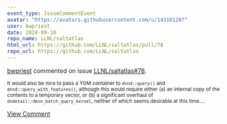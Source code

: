```yaml
---
event_type: IssueCommentEvent
avatar: "https://avatars.githubusercontent.com/u/14316120?"
user: bwpriest
date: 2024-09-10
repo_name: LLNL/saltatlas
html_url: https://github.com/LLNL/saltatlas/pull/78
repo_url: https://github.com/LLNL/saltatlas
---
```


<a href='https://github.com/bwpriest' target='_blank'>bwpriest</a> commented on issue <a href='https://github.com/LLNL/saltatlas/pull/78' target='_blank'>LLNL/saltatlas#78</a>.

<small>It would also be nice to pass a YGM container to `dnnd::query()` and `dnnd::query_with_features()`, although this would require either (a) an internal copy of the contents to a temporary vector, or (b) a significant overhaul of `dndetail::dknn_batch_query_kernel`, neither of which seems desirable at this time....</small>

<a href='https://github.com/LLNL/saltatlas/pull/78' target='_blank'>View Comment</a>